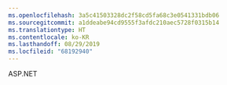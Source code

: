 ```yaml
---
ms.openlocfilehash: 3a5c41503328dc2f58cd5fa68c3e0541331bdb06
ms.sourcegitcommit: a1ddeabe94cd9555f3afdc210aec5728f0315b14
ms.translationtype: HT
ms.contentlocale: ko-KR
ms.lasthandoff: 08/29/2019
ms.locfileid: "68192940"
---
```

 ASP.NET 